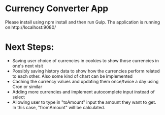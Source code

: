 # Currency Converter App
Please install using npm install and then run Gulp. The application is running on http://localhost:9080/

# Next Steps: 
- Saving user choice of currencies in cookies to show those currencies in one's next visit
- Possibly saving history data to show how the currencies perform related to each other. Also some kind of chart can be implemented
- Caching the currency values and updating them once/twice a day using Cron or similar 
- Adding more currencies and implement autocomplete input instead of select
- Allowing user to type in "toAmount" input the amount they want to get. In this case, "fromAmount" will be calculated.

